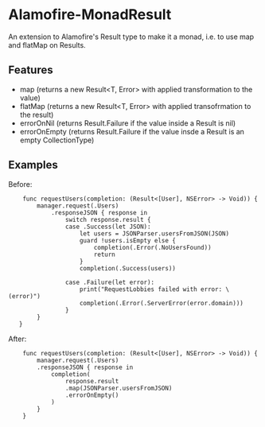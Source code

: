 # Alamofire-MonadResult
An extension to Alamofire's Result type to make it a monad, i.e. to use map and flatMap on Results.

## Features
 - map (returns a new Result<T, Error> with applied transformation to the value)
 - flatMap (returns a new Result<T, Error> with applied transofrmation to the result)
 - errorOnNil (returns Result.Failure if the value inside a Result is nil)
 - errorOnEmpty (returns Result.Failure if the value insde a Result is an empty CollectionType)

## Examples

Before:
```
    func requestUsers(completion: (Result<[User], NSError> -> Void)) {
        manager.request(.Users)
            .responseJSON { response in
                switch response.result {
                case .Success(let JSON):
                    let users = JSONParser.usersFromJSON(JSON)
                    guard !users.isEmpty else {
                        completion(.Error(.NoUsersFound))
                        return
                    }
                    completion(.Success(users))
                    
                case .Failure(let error):
                    print("RequestLobbies failed with error: \(error)")
                    completion(.Error(.ServerError(error.domain)))
                }
        }
   }
```

After:
```
    func requestUsers(completion: (Result<[User], NSError> -> Void)) {
        manager.request(.Users)
        .responseJSON { response in 
            completion(
                response.result
                .map(JSONParser.usersFromJSON)
                .errorOnEmpty()
            ) 
        }
    }
```
